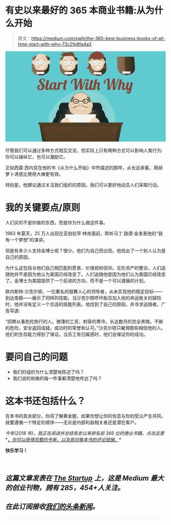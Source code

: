 # 有史以来最好的 365 本商业书籍:从为什么开始

> 原文：<https://medium.com/swlh/the-365-best-business-books-of-all-time-start-with-why-73c2fe8fa4a3>

![](img/1ef0a20212dccfa5e4a6da166426d09a.png)

尽管我们可以通过多种方式相互交流，但实际上只有两种方式可以影响人类行为:你可以操纵它，也可以激励它。

正如西蒙·西内克在他的书《从为什么开始》中所描述的那样，从长远来看，用胡萝卜诱惑比使用大棒更有效。

特别是，他建议通过关注我们组织的原因，我们可以更好地动员人们采取行动。

# 我的关键要点/原则

人们买的不是你做的东西，而是你为什么做这件事。

1963 年夏天，25 万人出现在亚伯拉罕·林肯面前，聆听马丁·路德·金发表他的“我有一个梦想”的演讲。

但是有多少人支持金博士呢？很少。他们为自己而出现。他找出了一个别人认为是自己的原因。

为什么这包括与他们自己相匹配的愿景、价值观和信仰。无形资产的整合。人们追随他并不是因为他认为美国已经改变了。人们追随他是因为他们认为美国已经改变了。金博士为美国提供了一个前进的方向，而不是一个可以遵循的计划。

欧内斯特·沙克尔顿，一位著名的鼓舞人心的领导者，从未实现他的既定目标——到达南极——展示了同样的技能。当沙克尔顿呼吁船员加入他的命运攸关的探险时，他并没有定义一个合适的技能列表。他找到了自己的原因，并寻求追随者。广告写道:

“招聘从事危险旅行的人。微薄的工资，刺骨的寒冷，长达数月的完全黑暗，不断的危险，安全返回成疑。成功时的荣誉和认可。”沙克尔顿只雇佣那些相信他的人。他们的生存能力得到了保证。当员工有归属感时，他们会保证你的成功。

# 要问自己的问题

*   我们的组织为什么清楚地陈述了吗？
*   我们说的和做的每一件事都清楚地传达了吗？

# 这本书还包括什么？

在本书的其余部分，你将了解黄金圈，如果你想让你的信息与你的受众产生共鸣，就要遵循一个特定的顺序——无论是内部利益相关者还是潜在客户。

*今年(2018 年)，我正在阅读并总结有史以来排名前 365 位的商业书籍。点击这里**[*，你可以获得完整的书单，以及我对每本书的评论链接。*](/@stevecunningham/the-top-365-business-books-of-all-time-37025bd11eb6)*

**快乐学习！**

*![](img/731acf26f5d44fdc58d99a6388fe935d.png)*

## *这篇文章发表在 [The Startup](https://medium.com/swlh) 上，这是 Medium 最大的创业刊物，拥有 285，454+人关注。*

## *在此订阅接收[我们的头条新闻](http://growthsupply.com/the-startup-newsletter/)。*

*![](img/731acf26f5d44fdc58d99a6388fe935d.png)*